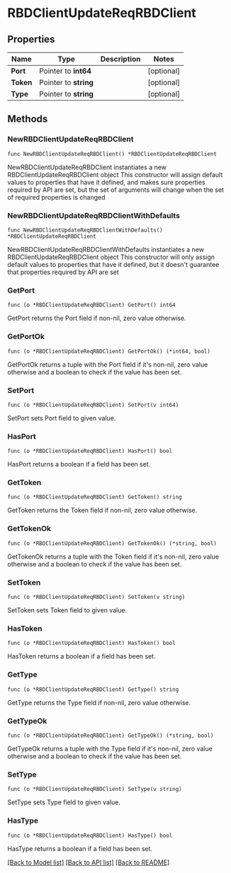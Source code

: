 # RBDClientUpdateReqRBDClient

## Properties

Name | Type | Description | Notes
------------ | ------------- | ------------- | -------------
**Port** | Pointer to **int64** |  | [optional] 
**Token** | Pointer to **string** |  | [optional] 
**Type** | Pointer to **string** |  | [optional] 

## Methods

### NewRBDClientUpdateReqRBDClient

`func NewRBDClientUpdateReqRBDClient() *RBDClientUpdateReqRBDClient`

NewRBDClientUpdateReqRBDClient instantiates a new RBDClientUpdateReqRBDClient object
This constructor will assign default values to properties that have it defined,
and makes sure properties required by API are set, but the set of arguments
will change when the set of required properties is changed

### NewRBDClientUpdateReqRBDClientWithDefaults

`func NewRBDClientUpdateReqRBDClientWithDefaults() *RBDClientUpdateReqRBDClient`

NewRBDClientUpdateReqRBDClientWithDefaults instantiates a new RBDClientUpdateReqRBDClient object
This constructor will only assign default values to properties that have it defined,
but it doesn't guarantee that properties required by API are set

### GetPort

`func (o *RBDClientUpdateReqRBDClient) GetPort() int64`

GetPort returns the Port field if non-nil, zero value otherwise.

### GetPortOk

`func (o *RBDClientUpdateReqRBDClient) GetPortOk() (*int64, bool)`

GetPortOk returns a tuple with the Port field if it's non-nil, zero value otherwise
and a boolean to check if the value has been set.

### SetPort

`func (o *RBDClientUpdateReqRBDClient) SetPort(v int64)`

SetPort sets Port field to given value.

### HasPort

`func (o *RBDClientUpdateReqRBDClient) HasPort() bool`

HasPort returns a boolean if a field has been set.

### GetToken

`func (o *RBDClientUpdateReqRBDClient) GetToken() string`

GetToken returns the Token field if non-nil, zero value otherwise.

### GetTokenOk

`func (o *RBDClientUpdateReqRBDClient) GetTokenOk() (*string, bool)`

GetTokenOk returns a tuple with the Token field if it's non-nil, zero value otherwise
and a boolean to check if the value has been set.

### SetToken

`func (o *RBDClientUpdateReqRBDClient) SetToken(v string)`

SetToken sets Token field to given value.

### HasToken

`func (o *RBDClientUpdateReqRBDClient) HasToken() bool`

HasToken returns a boolean if a field has been set.

### GetType

`func (o *RBDClientUpdateReqRBDClient) GetType() string`

GetType returns the Type field if non-nil, zero value otherwise.

### GetTypeOk

`func (o *RBDClientUpdateReqRBDClient) GetTypeOk() (*string, bool)`

GetTypeOk returns a tuple with the Type field if it's non-nil, zero value otherwise
and a boolean to check if the value has been set.

### SetType

`func (o *RBDClientUpdateReqRBDClient) SetType(v string)`

SetType sets Type field to given value.

### HasType

`func (o *RBDClientUpdateReqRBDClient) HasType() bool`

HasType returns a boolean if a field has been set.


[[Back to Model list]](../README.md#documentation-for-models) [[Back to API list]](../README.md#documentation-for-api-endpoints) [[Back to README]](../README.md)


